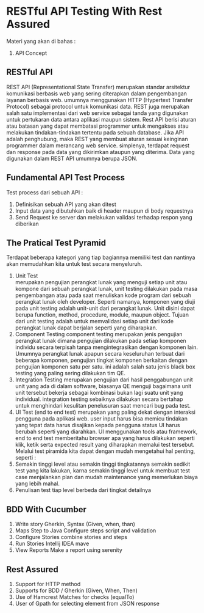 # RESTful API Testing With Rest Assured
  Materi yang akan di bahas : 
  1. API Concept

## RESTful API
  REST API (Representational State Transfer) merupakan standar arsitektur komunikasi berbasis web yang sering diterapkan dalam pengembangan layanan berbasis web. umumnya menggunakan HTTP (Hypertext Transfer Protocol) sebagai protocol untuk komunikasi data. REST juga merupakan salah satu implementasi dari web service sebagai tanda yang digunakan untuk pertukaran data antara aplikasi maupun sistem. 
  Rest API berisi aturan atau batasan yang dapat membatasi programmer untuk mengakses atau melakukan tindakan-tindakan tertentu pada sebuah database. Jika API adalah penghubung, maka REST yang membuat aturan sesuai keinginan programmer dalam merancang web service. simplenya, terdapat request dan response pada data yang dikirimkan ataupun yang diterima. Data yang digunakan dalam REST API umumnya berupa JSON.

## Fundamental API Test Process
   Test process dari sebuah API :
   1. Definisikan sebuah API yang akan ditest
   2. Input data yang dibutuhkan baik di header maupun di body requestnya
   3. Send Request ke server dan melakukan validasi terhadap respon yang diberikan 

## The Pratical Test Pyramid
   Terdapat beberapa kategori yang tiap bagiannya memiliki test dan nantinya akan memudahkan kita untuk test secara menyeluruh.
   1. Unit Test  
      merupakan pengujian perangkat lunak yang menguji setiap unit atau kompone dari sebuah perangkat lunak, unit testing dilakukan pada masa pengembangan atau pada saat menuliskan kode program dari sebuah perangkat lunak oleh developer. Seperti namanya, komponen yang diuji pada unit testing adalah unit-unit dari perangkat lunak. Unit disini dapat berupa function, method, procedure, module, maupun object. Tujuan dari unit testing adalah untuk memvalidasi setiap unit dari kode perangkat lunak dapat berjalan seperti yang diharapkan.
   2. Component Testing 
      component testing merupakan jenis pengujian perangkat lunak dimana pengujian dilakukan pada setiap komponen individu secara terpisah tanpa mengintegrasikan dengan komponen lain. Umumnya perangkat lunak apapun secara keseluruhan terbuat dari beberapa komponen, pengujian tingkat komponen berkaitan dengan pengujian komponen satu per satu. ini adalah salah satu jenis black box testing yang paling sering dilakukan tim QE.
   3. Integration Testing 
      merupakan pengujian dari hasil penggabungan unit unit yang ada di dalam software, biasanya QE menguji bagaimana unit unit tersebut bekerja sebagai kombinasi bukan lagi suatu unit yang individual. integration testing sebaiknya dilakukan secara bertahap untuk menghindari kesulitan penelusuran saat mencari bug pada test.
   4. UI Test (end to end test)
      merupakan yang paling dekat dengan interaksi pengguna pada aplikasi web. user input harus bisa memicu tindakan yang tepat data harus disajikan kepada pengguna status UI harus berubah seperti yang diarahkan. UI menggunakan tools atau framework, end to end test memberitahu browser apa yang harus dilakukan seperti klik, ketik serta expected result yang diharapkan memalui test tersebut.
   Melalui test piramida kita dapat dengan mudah mengetahui hal penting, seperti :
   1. Semakin tinggi level atau semakin tinggi tingkatannya semakin sedikit  test yang kita lakukan, karna semakin tinggi level untuk membuat test case menjalankan plan dan mudah maintenance yang  memerlukan biaya yang lebih mahal.
   2. Penulisan test tiap level berbeda dari tingkat detailnya

## BDD With Cucumber
   1. Write story
      Gherkin, Syntax (Given, when, than)
   2. Maps Step to Java
      Configure steps script and validation
   3. Configure Stories
      combine stories and steps 
   4. Run Stories 
      Intellij IDEA mave
   5. View Reports
      Make a report using serenity

## Rest Assured 
   1. Support for HTTP method
   2. Supports for BDD / Gherkin (Given, When, Then)
   3. Use of Hamcrest Matches for checks (equalTo)
   4. User of Gpath for selecting element from JSON response
      

   